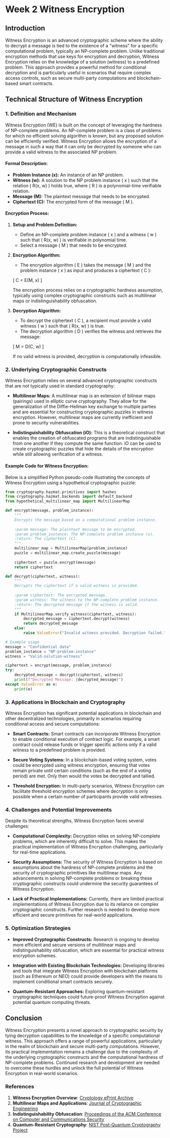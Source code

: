 # Week 2 Witness Encryption

## Introduction

Witness Encryption is an advanced cryptographic scheme where the ability to decrypt a message is tied to the existence of a "witness" for a specific computational problem, typically an NP-complete problem. Unlike traditional encryption methods that use keys for encryption and decryption, Witness Encryption relies on the knowledge of a solution (witness) to a predefined problem. This approach provides a powerful method for conditional decryption and is particularly useful in scenarios that require complex access controls, such as secure multi-party computations and blockchain-based smart contracts.

## Technical Structure of Witness Encryption

### 1. **Definition and Mechanism**

Witness Encryption (WE) is built on the concept of leveraging the hardness of NP-complete problems. An NP-complete problem is a class of problems for which no efficient solving algorithm is known, but any proposed solution can be efficiently verified. Witness Encryption allows the encryption of a message in such a way that it can only be decrypted by someone who can provide a valid witness to the associated NP problem.

#### **Formal Description:**

- **Problem Instance (x):** An instance of an NP problem.
- **Witness (w):** A solution to the NP problem instance \( x \) such that the relation \( R(x, w) \) holds true, where \( R \) is a polynomial-time verifiable relation.
- **Message (M):** The plaintext message that needs to be encrypted.
- **Ciphertext (C):** The encrypted form of the message \( M \).

#### **Encryption Process:**

1. **Setup and Problem Definition:**
   - Define an NP-complete problem instance \( x \) and a witness \( w \) such that \( R(x, w) \) is verifiable in polynomial time.
   - Select a message \( M \) that needs to be encrypted.

2. **Encryption Algorithm:**
   - The encryption algorithm \( E \) takes the message \( M \) and the problem instance \( x \) as input and produces a ciphertext \( C \):
   
   \[
   C = E(M, x)
   \]

   The encryption process relies on a cryptographic hardness assumption, typically using complex cryptographic constructs such as multilinear maps or indistinguishability obfuscation.

3. **Decryption Algorithm:**
   - To decrypt the ciphertext \( C \), a recipient must provide a valid witness \( w \) such that \( R(x, w) \) is true.
   - The decryption algorithm \( D \) verifies the witness and retrieves the message:

   \[
   M = D(C, w)
   \]

   If no valid witness is provided, decryption is computationally infeasible.

### 2. **Underlying Cryptographic Constructs**

Witness Encryption relies on several advanced cryptographic constructs that are not typically used in standard cryptography:

- **Multilinear Maps:** A multilinear map is an extension of bilinear maps (pairings) used in elliptic curve cryptography. They allow for the generalization of the Diffie-Hellman key exchange to multiple parties and are essential for constructing cryptographic puzzles in witness encryption. However, multilinear maps are currently inefficient and prone to security vulnerabilities.
  
- **Indistinguishability Obfuscation (iO):** This is a theoretical construct that enables the creation of obfuscated programs that are indistinguishable from one another if they compute the same function. iO can be used to create cryptographic puzzles that hide the details of the encryption while still allowing verification of a witness.

#### **Example Code for Witness Encryption:**

Below is a simplified Python pseudo-code illustrating the concepts of Witness Encryption using a hypothetical cryptographic puzzle:

```python
from cryptography.hazmat.primitives import hashes
from cryptography.hazmat.backends import default_backend
from hypothetical_multilinear_map import MultilinearMap

def encrypt(message, problem_instance):
    """
    Encrypts the message based on a computational problem instance.
    
    :param message: The plaintext message to be encrypted.
    :param problem_instance: The NP-complete problem instance (x).
    :return: The ciphertext (C).
    """
    multilinear_map = MultilinearMap(problem_instance)
    puzzle = multilinear_map.create_puzzle(message)
    
    ciphertext = puzzle.encrypt(message)
    return ciphertext

def decrypt(ciphertext, witness):
    """
    Decrypts the ciphertext if a valid witness is provided.
    
    :param ciphertext: The encrypted message.
    :param witness: The witness to the NP-complete problem instance.
    :return: The decrypted message if the witness is valid.
    """
    if MultilinearMap.verify_witness(ciphertext, witness):
        decrypted_message = ciphertext.decrypt(witness)
        return decrypted_message
    else:
        raise ValueError("Invalid witness provided. Decryption failed.")

# Example usage
message = "Confidential data"
problem_instance = "NP-problem-instance"
witness = "Valid-solution-witness"

ciphertext = encrypt(message, problem_instance)
try:
    decrypted_message = decrypt(ciphertext, witness)
    print(f"Decrypted Message: {decrypted_message}")
except ValueError as e:
    print(e)
```

### 3. **Applications in Blockchain and Cryptography**

Witness Encryption has significant potential applications in blockchain and other decentralized technologies, primarily in scenarios requiring conditional access and secure computations:

- **Smart Contracts:** Smart contracts can incorporate Witness Encryption to enable conditional execution of contract logic. For example, a smart contract could release funds or trigger specific actions only if a valid witness to a predefined problem is provided.
  
- **Secure Voting Systems:** In a blockchain-based voting system, votes could be encrypted using witness encryption, ensuring that votes remain private until certain conditions (such as the end of a voting period) are met. Only then would the votes be decrypted and tallied.
  
- **Threshold Encryption:** In multi-party scenarios, Witness Encryption can facilitate threshold encryption schemes where decryption is only possible when a certain number of participants provide valid witnesses.

### 4. **Challenges and Potential Improvements**

Despite its theoretical strengths, Witness Encryption faces several challenges:

- **Computational Complexity:** Decryption relies on solving NP-complete problems, which are inherently difficult to solve. This makes the practical implementation of Witness Encryption challenging, particularly for real-time applications.
  
- **Security Assumptions:** The security of Witness Encryption is based on assumptions about the hardness of NP-complete problems and the security of cryptographic primitives like multilinear maps. Any advancements in solving NP-complete problems or breaking these cryptographic constructs could undermine the security guarantees of Witness Encryption.
  
- **Lack of Practical Implementations:** Currently, there are limited practical implementations of Witness Encryption due to its reliance on complex cryptographic constructs. Further research is needed to develop more efficient and secure primitives for real-world applications.

### 5. **Optimization Strategies**

- **Improved Cryptographic Constructs:** Research is ongoing to develop more efficient and secure versions of multilinear maps and indistinguishability obfuscation, which are essential for practical witness encryption schemes.
  
- **Integration with Existing Blockchain Technologies:** Developing libraries and tools that integrate Witness Encryption with blockchain platforms (such as Ethereum or NEO) could provide developers with the means to implement conditional smart contracts securely.
  
- **Quantum-Resistant Approaches:** Exploring quantum-resistant cryptographic techniques could future-proof Witness Encryption against potential quantum computing threats.

## Conclusion

Witness Encryption presents a novel approach to cryptographic security by tying decryption capabilities to the knowledge of a specific computational witness. This approach offers a range of powerful applications, particularly in the realm of blockchain and secure multi-party computations. However, its practical implementation remains a challenge due to the complexity of the underlying cryptographic constructs and the computational hardness of NP-complete problems. Continued research and development are needed to overcome these hurdles and unlock the full potential of Witness Encryption in real-world scenarios.

### References

1. **Witness Encryption Overview**: [Cryptology ePrint Archive](https://eprint.iacr.org/)
2. **Multilinear Maps and Applications**: [Journal of Cryptographic Engineering](https://link.springer.com/journal/13389)
3. **Indistinguishability Obfuscation**: [Proceedings of the ACM Conference on Computer and Communications Security](https://dl.acm.org/doi/proceedings/10.1145/series.ccs)
4. **Quantum-Resistant Cryptography**: [NIST Post-Quantum Cryptography Project](https://csrc.nist.gov/Projects/post-quantum-cryptography)
